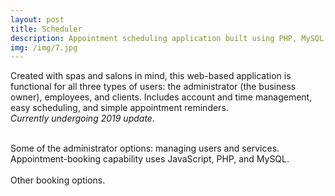 ```yaml
---
layout: post
title: Scheduler
description: Appointment scheduling application built using PHP, MySQL, JavaScript, and Bootstrap (HTML5/CSS3/Sass)
img: /img/7.jpg
---
```


Created with spas and salons in mind, this web-based application is functional for all three types of users: the administrator (the business owner), employees, and clients. Includes account and time management, easy scheduling, and simple appointment reminders.<br><i>Currently undergoing 2019 update.</i>


<div class="img_row">
	<img class="col one" src="{{ site.baseurl }}/img/1.jpg" alt="" title="example image"/>
	<img class="col two" src="{{ site.baseurl }}/img/2.jpg" alt="" title="example image"/>
	
</div>
<div class="col three caption">
	Some of the administrator options: managing users and services.
</div>
<div class="img_row">
	<img class="col three" src="{{ site.baseurl }}/img/5.jpg" alt="" title="example image"/>
</div>
<div class="col three caption">
	Appointment-booking capability uses JavaScript, PHP, and MySQL. 
</div>

<div class="img_row">
	<img class="col two" src="{{ site.baseurl }}/img/6.jpg" alt="" title="example image"/>
	<img class="col one" src="{{ site.baseurl }}/img/7.jpg" alt="" title="example image"/>
</div>
<div class="col three caption">
	Other booking options.
</div>


<br/><br/><br/>
